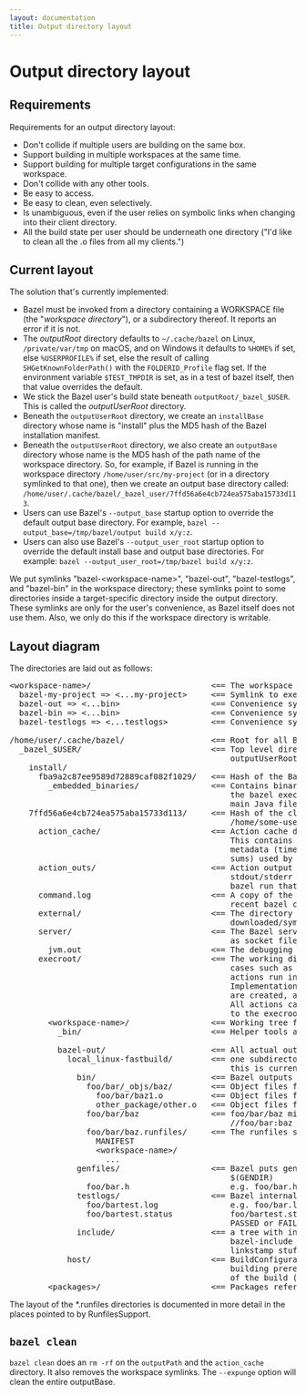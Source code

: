 ```yaml
---
layout: documentation
title: Output directory layout
---
```


# Output directory layout

## Requirements

Requirements for an output directory layout:

* Don't collide if multiple users are building on the same box.
* Support building in multiple workspaces at the same time.
* Support building for multiple target configurations in the same workspace.
* Don't collide with any other tools.
* Be easy to access.
* Be easy to clean, even selectively.
* Is unambiguous, even if the user relies on symbolic links when changing into
  their client directory.
* All the build state per user should be underneath one directory ("I'd like to
  clean all the .o files from all my clients.")

## Current layout

The solution that's currently implemented:

* Bazel must be invoked from a directory containing a WORKSPACE file (the
  "_workspace directory_"), or a subdirectory thereof. It reports an error if it
  is not.
* The _outputRoot_ directory defaults to `~/.cache/bazel` on Linux,
  `/private/var/tmp` on macOS, and on Windows it defaults to `%HOME%` if set,
  else `%USERPROFILE%` if set, else the result of calling
  `SHGetKnownFolderPath()` with the `FOLDERID_Profile` flag set. If the
  environment variable `$TEST_TMPDIR` is set, as in a test of bazel itself,
  then that value overrides the default.
* We stick the Bazel user's build state beneath `outputRoot/_bazel_$USER`. This
  is called the _outputUserRoot_ directory.
* Beneath the `outputUserRoot` directory, we create an `installBase` directory
  whose name is "install" plus the MD5 hash of the Bazel installation manifest.
* Beneath the `outputUserRoot` directory, we also create an `outputBase`
  directory whose name is the MD5 hash of the path name of the workspace
  directory. So, for example, if Bazel is running in the workspace directory
  `/home/user/src/my-project` (or in a directory symlinked to that one), then we
  create an output base directory called:
  `/home/user/.cache/bazel/_bazel_user/7ffd56a6e4cb724ea575aba15733d113`.
* Users can use Bazel's `--output_base` startup option to override the default
  output base directory. For example,
  `bazel --output_base=/tmp/bazel/output build x/y:z`.
* Users can also use Bazel's `--output_user_root` startup option to override the
  default install base and output base directories. For example:
  `bazel --output_user_root=/tmp/bazel build x/y:z`.

We put symlinks "bazel-&lt;workspace-name&gt;", "bazel-out", "bazel-testlogs",
and "bazel-bin" in the workspace directory; these symlinks point to some
directories inside a target-specific directory inside the output directory.
These symlinks are only for the user's convenience, as Bazel itself does not
use them. Also, we only do this if the workspace directory is writable.

## Layout diagram

The directories are laid out as follows:

<pre>
&lt;workspace-name&gt;/                         <== The workspace directory
  bazel-my-project => <...my-project>     <== Symlink to execRoot
  bazel-out => <...bin>                   <== Convenience symlink to outputPath
  bazel-bin => <...bin>                   <== Convenience symlink to most recent written bin dir $(BINDIR)
  bazel-testlogs => <...testlogs>         <== Convenience symlink to the test logs directory

/home/user/.cache/bazel/                  <== Root for all Bazel output on a machine: outputRoot
  _bazel_$USER/                           <== Top level directory for a given user depends on the user name:
                                              outputUserRoot
    install/
      fba9a2c87ee9589d72889caf082f1029/   <== Hash of the Bazel install manifest: installBase
        _embedded_binaries/               <== Contains binaries and scripts unpacked from the data section of
                                              the bazel executable on first run (e.g. helper scripts and the
                                              main Java file BazelServer_deploy.jar)
    7ffd56a6e4cb724ea575aba15733d113/     <== Hash of the client's workspace directory (e.g.
                                              /home/some-user/src/my-project): outputBase
      action_cache/                       <== Action cache directory hierarchy
                                              This contains the persistent record of the file
                                              metadata (timestamps, and perhaps eventually also MD5
                                              sums) used by the FilesystemValueChecker.
      action_outs/                        <== Action output directory. This contains a file with the
                                              stdout/stderr for every action from the most recent
                                              bazel run that produced output.
      command.log                         <== A copy of the stdout/stderr output from the most
                                              recent bazel command.
      external/                           <== The directory that remote repositories are
                                              downloaded/symlinked into.
      server/                             <== The Bazel server puts all server-related files (such
                                              as socket file, logs, etc) here.
        jvm.out                           <== The debugging output for the server.
      execroot/                           <== The working directory for all actions. For special
                                              cases such as sandboxing and remote execution, the
                                              actions run in a directory that mimics execroot.
                                              Implementation details, such as where the directories
                                              are created, are intentionally hidden from the action.
                                              All actions can access its inputs and outputs relative
                                              to the execroot directory.
        &lt;workspace-name&gt;/                 <== Working tree for the Bazel build & root of symlink forest: execRoot
          _bin/                           <== Helper tools are linked from or copied to here.

          bazel-out/                      <== All actual output of the build is under here: outputPath
            local_linux-fastbuild/        <== one subdirectory per unique target BuildConfiguration instance;
                                              this is currently encoded
              bin/                        <== Bazel outputs binaries for target configuration here: $(BINDIR)
                foo/bar/_objs/baz/        <== Object files for a cc_* rule named //foo/bar:baz
                  foo/bar/baz1.o          <== Object files from source //foo/bar:baz1.cc
                  other_package/other.o   <== Object files from source //other_package:other.cc
                foo/bar/baz               <== foo/bar/baz might be the artifact generated by a cc_binary named
                                              //foo/bar:baz
                foo/bar/baz.runfiles/     <== The runfiles symlink farm for the //foo/bar:baz executable.
                  MANIFEST
                  &lt;workspace-name&gt;/
                    ...
              genfiles/                   <== Bazel puts generated source for the target configuration here:
                                              $(GENDIR)
                foo/bar.h                     e.g. foo/bar.h might be a headerfile generated by //foo:bargen
              testlogs/                   <== Bazel internal test runner puts test log files here
                foo/bartest.log               e.g. foo/bar.log might be an output of the //foo:bartest test with
                foo/bartest.status            foo/bartest.status containing exit status of the test (e.g.
                                              PASSED or FAILED (Exit 1), etc)
              include/                    <== a tree with include symlinks, generated as needed.  The
                                              bazel-include symlinks point to here. This is used for
                                              linkstamp stuff, etc.
            host/                         <== BuildConfiguration for build host (user's workstation), for
                                              building prerequisite tools, that will be used in later stages
                                              of the build (ex: Protocol Compiler)
        &lt;packages&gt;/                       <== Packages referenced in the build appear as if under a regular workspace
</pre>

The layout of the \*.runfiles directories is documented in more detail in the places pointed to by RunfilesSupport.

## `bazel clean`

`bazel clean` does an `rm -rf` on the `outputPath` and the `action_cache`
directory. It also removes the workspace symlinks. The `--expunge` option
will clean the entire outputBase.
